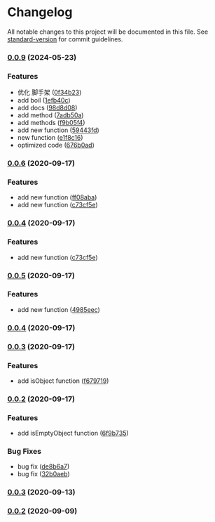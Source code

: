 # Changelog

All notable changes to this project will be documented in this file. See [standard-version](https://github.com/conventional-changelog/standard-version) for commit guidelines.

### [0.0.9](https://github.com/yincw/dora/compare/v0.0.6...v0.0.9) (2024-05-23)


### Features

* 优化 脚手架 ([0f34b23](https://github.com/yincw/dora/commit/0f34b231c66e562638dda825836135e0e71aee5b))
* add boil ([1efb40c](https://github.com/yincw/dora/commit/1efb40c5799459a035eae158133a67d217d76a15))
* add docs ([98d8d08](https://github.com/yincw/dora/commit/98d8d08df9bc9438581a93557d1e953574bad380))
* add method ([7adb50a](https://github.com/yincw/dora/commit/7adb50a314cf3ac4919e4af44472b7067fb56a67))
* add methods ([f9b05f4](https://github.com/yincw/dora/commit/f9b05f4da12faca00cb8148fce8d01c98b523530))
* add new function ([59443fd](https://github.com/yincw/dora/commit/59443fd5505c2a648de863438ae1412fd747ce6c))
* new function ([e1f8c16](https://github.com/yincw/dora/commit/e1f8c160d6e3b5e3823e10cfa234f3d0052ceb8b))
* optimized code ([676b0ad](https://github.com/yincw/dora/commit/676b0ad88e348ac164c4553267d76ceb286333ca))

### [0.0.6](https://github.com/yincw/dora/compare/v0.0.5...v0.0.6) (2020-09-17)


### Features

* add new function ([ff08aba](https://github.com/yincw/dora/commit/ff08aba831d3fa3147771ec5f27d529cbebb79ba))
* add new function ([c73cf5e](https://github.com/yincw/dora/commit/c73cf5e0d4bfc9677feadee70b934a52d3fcdf30))

### [0.0.4](https://github.com/yincw/dora/compare/v0.0.5...v0.0.4) (2020-09-17)


### Features

* add new function ([c73cf5e](https://github.com/yincw/dora/commit/c73cf5e0d4bfc9677feadee70b934a52d3fcdf30))

### [0.0.5](https://github.com/yincw/dora/compare/v0.0.4...v0.0.5) (2020-09-17)


### Features

* add new function ([4985eec](https://github.com/yincw/dora/commit/4985eec6e4888a49ab12954a20c8aa9b47bfea21))

### [0.0.4](https://github.com/yincw/dora/compare/v0.0.3...v0.0.4) (2020-09-17)

### [0.0.3](https://github.com/yincw/dora/compare/v0.0.2...v0.0.3) (2020-09-17)


### Features

* add isObject function ([f679719](https://github.com/yincw/dora/commit/f6797196a8f78c189ce94d3c6e29cc3f0aa40acb))

### [0.0.2](https://github.com/yincw/dora/compare/v1.1.3...v0.0.2) (2020-09-17)


### Features

* add isEmptyObject function ([6f9b735](https://github.com/yincw/dora/commit/6f9b735b4047848f237f5f2b0a52b172b2526c71))


### Bug Fixes

* bug fix ([de8b6a7](https://github.com/yincw/dora/commit/de8b6a73c042e5441ffd9f8641d9731c3b2dc5b6))
* bug fix ([32b0aeb](https://github.com/yincw/dora/commit/32b0aeb9889cd26ea990ba3005c85258ca5358de))

### [0.0.3](https://github.com/yincw/dora/compare/v0.0.2...v0.0.3) (2020-09-13)

### [0.0.2](https://github.com/yincw/dora/compare/v1.2.1...v0.0.2) (2020-09-09)
